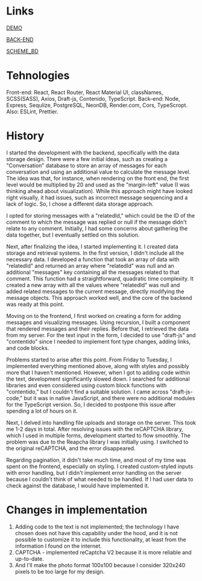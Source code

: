 # Links
[DEMO](https://m1k1ta.github.io/spa_front-end/)

[BACK-END](https://github.com/M1k1ta/spa_back-end)

[SCHEME_BD](https://www.figma.com/file/xBjjAgeCtjX7x5Kv4mYBNf/Untitled?type=whiteboard&node-id=0%3A1&t=UhbXXTrGos1xJOHf-1)

# Tehnologies
Front-end: React, React Router, React Material UI, classNames, SCSS(SASS), Axios, Draft-js, Contenido, TypeScript.
Back-end: Node, Express, Sequlize, PostgreSQL, NeonDB, Render.com, Cors, TypeScropt.
Also: ESLint, Prettier.

# History
I started the development with the backend, specifically with the data storage design. There were a few initial ideas, such as creating a "Conversation" database to store an array of messages for each conversation and using an additional value to calculate the message level. The idea was that, for instance, when rendering on the front end, the first level would be multiplied by 20 and used as the "margin-left" value (I was thinking ahead about visualization). While this approach might have looked right visually, it had issues, such as incorrect message sequencing and a lack of logic. So, I chose a different data storage approach.

I opted for storing messages with a "relatedId," which could be the ID of the comment to which the message was replied or null if the message didn't relate to any comment. Initially, I had some concerns about gathering the data together, but I eventually settled on this solution.

Next, after finalizing the idea, I started implementing it. I created data storage and retrieval systems. In the first version, I didn't include all the necessary data. I developed a function that took an array of data with "relatedId" and returned an array where "relatedId" was null and an additional "messages" key containing all the messages related to that comment. This function had a straightforward, quadratic time complexity. It created a new array with all the values where "relatedId" was null and added related messages to the current message, directly modifying the message objects. This approach worked well, and the core of the backend was ready at this point.

Moving on to the frontend, I first worked on creating a form for adding messages and visualizing messages. Using recursion, I built a component that rendered messages and their replies. Before that, I retrieved the data from my server. For the text input in the form, I decided to use "draft-js" and "contentido" since I needed to implement font type changes, adding links, and code blocks.

Problems started to arise after this point. From Friday to Tuesday, I implemented everything mentioned above, along with styles and possibly more that I haven't mentioned. However, when I got to adding code within the text, development significantly slowed down. I searched for additional libraries and even considered using custom block functions with "contentido," but I couldn't find a suitable solution. I came across "draft-js-code," but it was in native JavaScript, and there were no additional modules for the TypeScript version. So, I decided to postpone this issue after spending a lot of hours on it.

Next, I delved into handling file uploads and storage on the server. This took me 1-2 days in total. After resolving issues with the reCAPTCHA library, which I used in multiple forms, development started to flow smoothly. The problem was due to the Reapcha library I was initially using. I switched to the original reCAPTCHA, and the error disappeared.

Regarding pagination, it didn't take much time, and most of my time was spent on the frontend, especially on styling. I created custom-styled inputs with error handling, but I didn't implement error handling on the server because I couldn't think of what needed to be handled. If I had user data to check against the database, I would have implemented it.

# Changes in implementation
1. Adding code to the text is not implemented; the technology I have chosen does not have this capability under the hood, and it is not possible to customize it to include this functionality, at least from the information I found on the internet.
2. CAPTCHA - implemented reCaptcha V2 because it is more reliable and up-to-date.
3. And I'll make the photo format 100x100 because I consider 320x240 pixels to be too large for my design.

